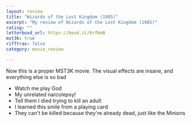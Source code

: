 ```yaml
---
layout: review
title: "Wizards of the Lost Kingdom (1985)"
excerpt: "My review of Wizards of the Lost Kingdom (1985)"
rating: ""
letterboxd_url: https://boxd.it/6rfHeB
mst3k: true
rifftrax: false
category: movie_review

---
```


Now this is a proper MST3K movie. The visual effects are insane, and everything else is so bad

* Watch me play God
* My unrelated narcolepsy!
* Tell them I died trying to kill an adult
* I learned this smile from a playing card 
* They can't be killed because they're already dead, just like the Minions